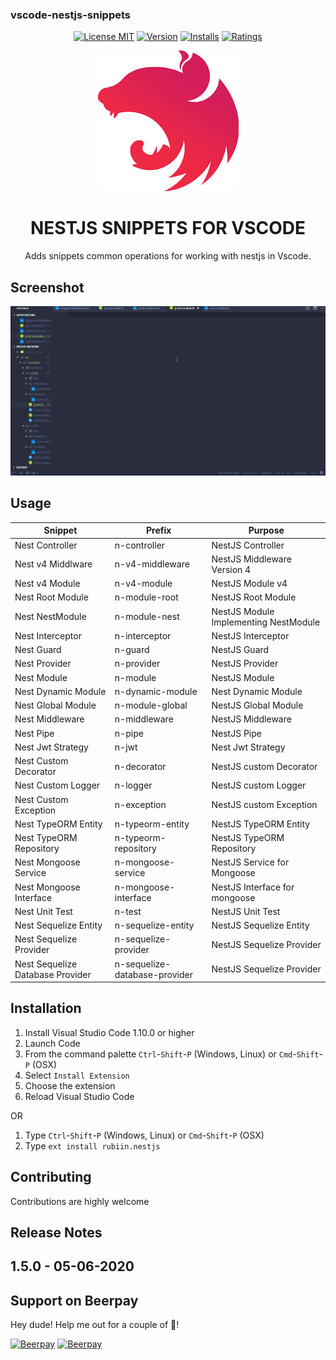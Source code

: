 ### vscode-nestjs-snippets

<p align="center">
<a title="License MIT" href="https://opensource.org/licenses/MIT"><img src="https://img.shields.io/badge/License-MIT-brightgreen.svg" alt="License MIT" /></a>
<a title="Version" href="https://marketplace.visualstudio.com/items?itemName=rubiin.nestjs"><img src="https://vsmarketplacebadge.apphb.com/version-short/rubiin.nestjs.svg" alt="Version" /></a>
<a title="Installs" href="https://marketplace.visualstudio.com/items?itemName=rubiin.nestjs"><img src="https://vsmarketplacebadge.apphb.com/installs/rubiin.nestjs.svg" alt="Installs" /></a>
<a title="Ratings" href="https://marketplace.visualstudio.com/items?itemName=rubiin.nestjs"><img src="https://vsmarketplacebadge.apphb.com/rating/rubiin.nestjs.svg" alt="Ratings" /></a>
</p>

<p align="center">
  <img src="https://github.com/rubiin/vscode-nestjs-snippets/blob/master/nestjs.jpg?raw=true" alt="NESTJS" />
  <h1 align="center">NESTJS SNIPPETS FOR VSCODE</h1>
  <p align="center">Adds snippets common operations for working with nestjs in Vscode.</p>
</p>

## Screenshot

![Usage](img.gif)

## Usage
Snippet                       |Prefix               | Purpose                                   |
----------------------------------------| ------------------------------| --------------------------------------------------------------| 
Nest Controller                         | n-controller                  | NestJS Controller                                             | 
Nest v4 Middlware                       | n-v4-middleware               | NestJS Middleware Version 4                                   | 
Nest v4 Module                          | n-v4-module                   | NestJS Module v4                                              | 
Nest Root Module                        | n-module-root                 | NestJS Root Module                                            | 
Nest NestModule                         | n-module-nest                 | NestJS Module Implementing NestModule                         | 
Nest Interceptor                        | n-interceptor                 | NestJS Interceptor                                            | 
Nest Guard                              | n-guard                       | NestJS Guard                                                  | 
Nest Provider                           | n-provider                    | NestJS Provider                                               | 
Nest Module                             | n-module                      | NestJS Module                                                 | 
Nest Dynamic Module                  	| n-dynamic-module              | Nest Dynamic Module                                           |
Nest Global Module                      | n-module-global               | NestJS Global Module                                          | 
Nest Middleware                         | n-middleware                  | NestJS Middleware                                             | 
Nest Pipe                               | n-pipe                        | NestJS Pipe                                                   | 
Nest Jwt Strategy                   	| n-jwt                   	| Nest Jwt Strategy                                             |
Nest Custom Decorator                   | n-decorator                   | NestJS custom Decorator                                       | 
Nest Custom Logger                  	| n-logger                	| NestJS custom Logger                                      	| 
Nest Custom Exception                   | n-exception                   | NestJS custom Exception                                       | 
Nest TypeORM Entity                     | n-typeorm-entity              | NestJS TypeORM Entity                                         | 
Nest TypeORM Repository                 | n-typeorm-repository          | NestJS TypeORM Repository                                     | 
Nest Mongoose Service                   | n-mongoose-service            | NestJS Service for Mongoose                                   | 
Nest Mongoose Interface                 | n-mongoose-interface          | NestJS Interface for mongoose                                 | 
Nest Unit Test                          | n-test                        | NestJS Unit Test                                              | 
Nest Sequelize Entity                   | n-sequelize-entity            | NestJS Sequelize Entity                                       | 
Nest Sequelize Provider                 | n-sequelize-provider          | NestJS Sequelize Provider                                     | 
Nest Sequelize Database Provider        | n-sequelize-database-provider | NestJS Sequelize Provider                                     | 

## Installation

1.  Install Visual Studio Code 1.10.0 or higher
1.  Launch Code
1.  From the command palette `Ctrl`-`Shift`-`P` (Windows, Linux) or `Cmd`-`Shift`-`P` (OSX)
1.  Select `Install Extension`
1.  Choose the extension
1.  Reload Visual Studio Code

OR

1.  Type `Ctrl`-`Shift`-`P` (Windows, Linux) or `Cmd`-`Shift`-`P` (OSX)
1.  Type `ext install rubiin.nestjs`

## Contributing

Contributions are highly welcome

## Release Notes

## 1.5.0 - 05-06-2020


 

## Support on Beerpay
Hey dude! Help me out for a couple of :beers:!

[![Beerpay](https://beerpay.io/rubiin/vscode-nestjs-snippets/badge.svg?style=beer-square)](https://beerpay.io/rubiin/vscode-nestjs-snippets)  [![Beerpay](https://beerpay.io/rubiin/vscode-nestjs-snippets/make-wish.svg?style=flat-square)](https://beerpay.io/rubiin/vscode-nestjs-snippets?focus=wish)
